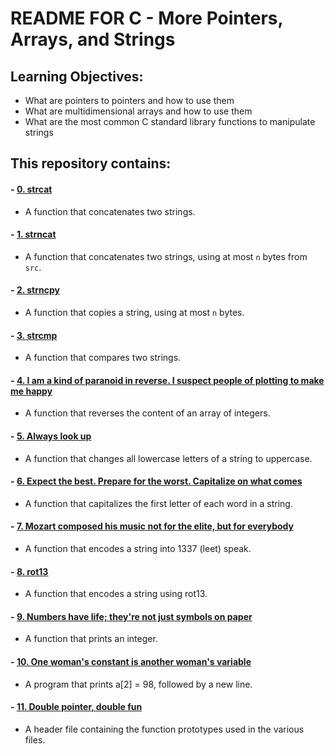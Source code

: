 # README FOR C - More Pointers, Arrays, and Strings

## Learning Objectives:
* What are pointers to pointers and how to use them
* What are multidimensional arrays and how to use them
* What are the most common C standard library functions to manipulate strings

## This repository contains:

#### - [0. strcat](https://github.com/saiss-ahmed/alx-low_level_programming/blob/main/0x06-pointers_arrays_strings/0-strcat.c)
- A function that concatenates two strings.

#### - [1. strncat](https://github.com/saiss-ahmed/alx-low_level_programming/blob/main/0x06-pointers_arrays_strings/1-strncat.c)
- A function that concatenates two strings, using at most `n` bytes from `src`.

#### - [2. strncpy](https://github.com/saiss-ahmed/alx-low_level_programming/blob/main/0x06-pointers_arrays_strings/2-strncpy.c)
- A function that copies a string, using at most `n` bytes.

#### - [3. strcmp](https://github.com/saiss-ahmed/alx-low_level_programming/blob/main/0x06-pointers_arrays_strings/3-strcmp.c)
- A function that compares two strings.

#### - [4. I am a kind of paranoid in reverse. I suspect people of plotting to make me happy](https://github.com/saiss-ahmed/alx-low_level_programming/blob/main/0x06-pointers_arrays_strings/4-rev_array.c)
- A function that reverses the content of an array of integers.

#### - [5. Always look up](https://github.com/saiss-ahmed/alx-low_level_programming/blob/main/0x06-pointers_arrays_strings/5-string_toupper.c)
- A function that changes all lowercase letters of a string to uppercase.

#### - [6. Expect the best. Prepare for the worst. Capitalize on what comes](https://github.com/saiss-ahmed/alx-low_level_programming/blob/main/0x06-pointers_arrays_strings/6-cap_string.c)
- A function that capitalizes the first letter of each word in a string.

#### - [7. Mozart composed his music not for the elite, but for everybody](https://github.com/saiss-ahmed/alx-low_level_programming/blob/main/0x06-pointers_arrays_strings/7-leet.c)
- A function that encodes a string into 1337 (leet) speak.

#### - [8. rot13](https://github.com/saiss-ahmed/alx-low_level_programming/blob/main/0x06-pointers_arrays_strings/8-rot13.c)
- A function that encodes a string using rot13.

#### - [9. Numbers have life; they're not just symbols on paper](https://github.com/saiss-ahmed/alx-low_level_programming/blob/main/0x06-pointers_arrays_strings/100-print_number.c)
- A function that prints an integer.

#### - [10. One woman's constant is another woman's variable](https://github.com/saiss-ahmed/alx-low_level_programming/blob/main/0x06-pointers_arrays_strings/101-magic.c)
- A program that prints a[2] = 98, followed by a new line.

#### - [11. Double pointer, double fun](https://github.com/saiss-ahmed/alx-low_level_programming/blob/main/0x06-pointers_arrays_strings/holberton.h)
- A header file containing the function prototypes used in the various files.
